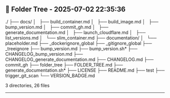 ## 📁 Folder Tree - 2025-07-02 22:35:36 ##

./
├── docs/
│   ├── build_container.md
│   ├── build_image.md
│   ├── bump_version.md
│   ├── commit_gh.md
│   ├── generate_documentation.md
│   ├── launch_cloudflare.md
│   ├── list_versions.md
│   └── slim_container.md
├── documentation/
│   └── placeholder.md
├── _dockerignore_global
├── _gitignore_global
├── _treeignore
├── bump_version.md
├── bump_version.sh*
├── CHANGELOG_bump_version.md
├── CHANGELOG_generate_documentation.md
├── CHANGELOG.md
├── commit_gh
├── folder_tree
├── FOLDER_TREE.md
├── generate_documentation.sh*
├── LICENSE
├── README.md
├── test
├── trigger_git_scan
└── VERSION_BADGE.md

3 directories, 26 files

---
